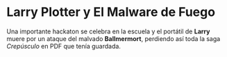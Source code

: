 # Larry Plotter y El Malware de Fuego

Una importante hackaton se celebra en la escuela y el portátil de **Larry** muere por un ataque del malvado **Ballmermort**, perdiendo así toda la saga *Crepúsculo* en PDF que tenía guardada.
